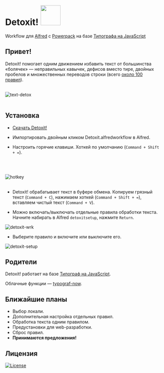 # Detoxit! <img src="https://user-images.githubusercontent.com/5607130/67505414-decb4680-f693-11e9-8097-958ce6e56363.png" width="64">

Workflow для [Alfred](https://www.alfredapp.com) c [Powerpack](https://buy.alfredapp.com/) на базе [Типографа на JavaScript](https://github.com/typograf/typograf)

## Привет!
Detoxit! помогает одним движением избавить текст от большинства «болячек» — неправильных кавычек, дефисов вместо тире, двойных пробелов и множественных переводов строки (всего [около 100 правил](https://github.com/typograf/typograf/blob/dev/docs/RULES.ru.md)).
<br />
<br />

![text-detox](https://user-images.githubusercontent.com/5607130/67506854-80ec2e00-f696-11e9-89e0-2d4b7d3afb04.png)
<br />
<br />

## Установка
- [Скачать Detoxit!](https://github.com/vandesign/alfred-detoxit/raw/master/Detoxit.alfredworkflow)

- Импортировать двойным кликом Detoxit.alfredworkflow в Alfred.

- Настроить горячие клавиши. Хоткей по умолчанию (`Command + Shift + =`).
<br />
<br />

![hotkey](https://user-images.githubusercontent.com/5607130/67504668-7d56a800-f692-11e9-9c2c-0de1682b6344.png)
<br />
<br />

- Detoxit! обрабатывает текст в буфере обмена. Копируем грязный текст (`Command + C`), нажимаем хоткей (`Command + Shift + =`), вставляем чистый текст (`Command + V`).

- Можно включать/выключать отдельные правила обработки текста. Начните набирать в Alfred `detoxitsetup`, нажмите `Return`.

![detoxit-wrk](https://user-images.githubusercontent.com/5607130/67496002-6a3cdb80-f684-11e9-91a4-e73ea7ce8b57.png)

- Выберите правило и включите или выключите его.

![detoxit-setup](https://user-images.githubusercontent.com/5607130/67496028-74f77080-f684-11e9-8cb0-4ce78de8bfe8.png)

## Родители
Detoxit! работает на базе [Типограф на JavaScript](https://github.com/typograf/typograf).

Облачные функции — [typograf-now](https://github.com/tplk/typograf-now).

## Ближайшие планы
- Выбор локали.
- Дополнительная настройка отдельных правил.
- Обработка текста одним правилом.
- Предустановки для web-разработки.
- Сброс правил.
- **Принимаются предложения!**

## Лицензия
[![License](http://img.shields.io/badge/license-MIT-blue.svg?style=flat-square)](http://ruedap.mit-license.org/2015)
